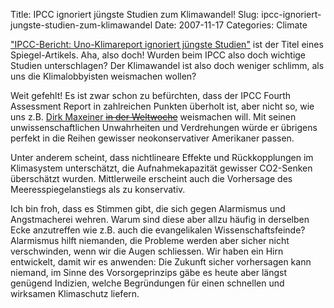 Title: IPCC ignoriert jüngste Studien zum Klimawandel!
Slug: ipcc-ignoriert-jungste-studien-zum-klimawandel
Date: 2007-11-17
Categories: Climate

["IPCC-Bericht: Uno-Klimareport ignoriert jüngste Studien"](http://www.spiegel.de/wissenschaft/mensch/0,1518,517999,00.html) ist der Titel eines Spiegel-Artikels. Aha, also doch! Wurden beim IPCC also doch wichtige Studien unterschlagen? Der Klimawandel ist also doch weniger schlimm, als uns die Klimalobbyisten weismachen wollen?

Weit gefehlt! Es ist zwar schon zu befürchten, dass der IPCC Fourth Assessment Report in zahlreichen Punkten überholt ist, aber nicht so, wie uns z.B. [Dirk Maxeiner <s>in der Weltwoche</s>](http://www.arlesheimreloaded.ch/article/dirk_maxeiner_redet) weismachen will. Mit seinen unwissenschaftlichen Unwahrheiten und Verdrehungen würde er übrigens perfekt in die Reihen gewisser neokonservativer Amerikaner passen.

Unter anderem scheint, dass nichtlineare Effekte und Rückkopplungen im Klimasystem unterschätzt, die Aufnahmekapazität gewisser CO2-Senken überschätzt wurden. Mittlerweile erscheint auch die Vorhersage des Meeresspiegelanstiegs als zu konservativ.

Ich bin froh, dass es Stimmen gibt, die sich gegen Alarmismus und Angstmacherei wehren. Warum sind diese aber allzu häufig in derselben Ecke anzutreffen wie z.B. auch die evangelikalen Wissenschaftsfeinde? Alarmismus hilft niemanden, die Probleme werden aber sicher nicht verschwinden, wenn wir die Augen schliessen. Wir haben ein Hirn entwickelt, damit wir es anwenden: Die Zukunft sicher vorhersagen kann niemand, im Sinne des Vorsorgeprinzips gäbe es heute aber längst genügend Indizien, welche Begründungen für einen schnellen und wirksamen Klimaschutz liefern.
